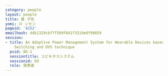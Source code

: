```yaml
---
category: people
layout: people
title: 魯 子先
yomi: ロ シセン
pageid: '4252'
emailhash: d4b1329cbf7f509f841f3319e0f99859
session:
- title: An Adaptive Power Management System for Wearable Devices based on CPU Mode
    Switching and DVS technique
  psid: 8D-1
  sessiontitle: ユビキタスシステム
  sessionid: 8d
  role: 発表者
---
```

